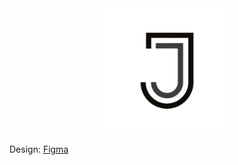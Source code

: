 <div align="center">
    <img src="./public/images/logo.png" style="width: 200px">
</div>

Design: <a href="https://www.figma.com/file/25Ds11wxar0W9WI6xSR7nZ/Jollification?type=design&node-id=0-1&mode=design&t=tDhAzDGqGCdcOmlg-0"> Figma </a>
